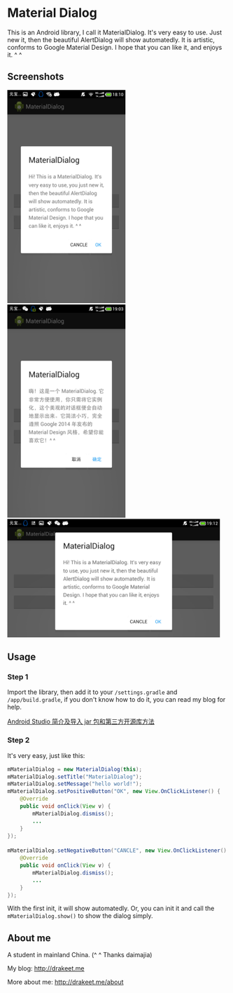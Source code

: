 # Material Dialog

This is an Android library, I call it MaterialDialog. It's very easy to use. Just new it, then the beautiful AlertDialog will show automatedly. It is artistic, conforms to Google Material Design. I hope that you can like it, and enjoys it. ^ ^

## Screenshots

<img src="/screenshots/s1.png" alt="main" title="screenshot" width="270" height="486" />  <img src="/screenshots/s2.png" alt="main" title="screenshot" width="270" height="486" />
<img src="/screenshots/s3.png" alt="main" title="screenshot" width="486" height="270" />

## Usage
### Step 1

Import the library, then add it to your `/settings.gradle` and `/app/build.gradle`, if you don't know how to do it, you can read my blog for help.

[Android Studio 简介及导入 jar 包和第三方开源库方法](http://drakeet.me/android-studio)

### Step 2

It's very easy, just like this:

```java
mMaterialDialog = new MaterialDialog(this);
mMaterialDialog.setTitle("MaterialDialog");
mMaterialDialog.setMessage("hello world!");
mMaterialDialog.setPositiveButton("OK", new View.OnClickListener() {
    @Override
    public void onClick(View v) {
        mMaterialDialog.dismiss();
        ...
    }
});

mMaterialDialog.setNegativeButton("CANCLE", new View.OnClickListener() {
    @Override
    public void onClick(View v) {
        mMaterialDialog.dismiss();
        ...
    }
});
```
With the first init, it will show automatedly. Or, you can init it and call the `mMaterialDialog.show()` to show the dialog simply.

## About me

A student in mainland China. (^ ^ Thanks daimajia)

My blog: http://drakeet.me

More about me: http://drakeet.me/about


